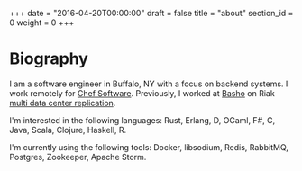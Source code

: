 +++
date = "2016-04-20T00:00:00"
draft = false
title = "about"
section_id = 0
weight = 0
+++

# Biography

I am a software engineer in Buffalo, NY with a focus on backend systems. I work remotely for [Chef Software](https://www.chef.io/). Previously, I worked at [Basho](http://basho.com) on Riak [multi data center replication](http://docs.basho.com/riak/kv/2.1.4/configuring/v3-multi-datacenter/).

I'm interested in the following languages: Rust, Erlang, D, OCaml, F#, C, Java, Scala, Clojure, Haskell, R.

I'm currently using the following tools: Docker, libsodium, Redis, RabbitMQ, Postgres, Zookeeper, Apache Storm.

